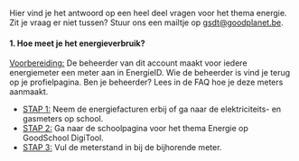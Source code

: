 Hier vind je het antwoord op een heel deel vragen voor het thema energie. Zit je vraag er niet tussen? Stuur ons een mailtje op gsdt@goodplanet.be.

#### 1. Hoe meet je het energieverbruik?

<u>Voorbereiding:</u> De beheerder van dit account maakt voor iedere energiemeter een meter aan in EnergieID. Wie de beheerder is vind je terug op je profielpagina. Ben je beheerder? Lees in de FAQ hoe je deze meters aanmaakt.
* <u>STAP 1:</u> Neem de energiefacturen erbij of ga naar de elektriciteits- en gasmeters op school. 
* <u>STAP 2:</u> Ga naar de schoolpagina voor het thema Energie op GoodSchool DigiTool. 
* <u>STAP 3:</u> Vul de meterstand in bij de bijhorende meter. 

